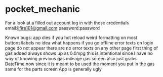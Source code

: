 # pocket_mechanic

For a look at a filled out account log in with these credentials
email:lifire101@gmail.com
password:password

Known bugs:
app dies if you hot reload
weird formatting on most buttons/labels
no idea what happens if you go offline
error texts on login page do not appear
there are no error texts on any other page
first thing of gas added always shows up as 0.0mpg this is intentional since I have no way of knowing previous gas mileage
gas screen also just grabs DateTime.now since it is meant to be used the moment you put in the gas
same for the parts screen
App is generally ugly

